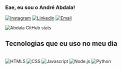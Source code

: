 ### Eae, eu sou o André Abdala!

[![Instagram](https://img.shields.io/badge/Instagram-E4405F?style=for-the-badge&logo=instagram&logoColor=white)](https://www.instagram.com/_aabdala_/)
[![Linkedin](https://img.shields.io/badge/LinkedIn-0077B5?style=for-the-badge&logo=linkedin&logoColor=white)](www.linkedin.com/in/andreabdala)
[![Email](https://img.shields.io/badge/Gmail-D14836?style=for-the-badge&logo=gmail&logoColor=white)](https://mail.google.com/mail/u/0/#inbox?compose=CllgCJZcRZsJTGNDgWsWtBXlhzRgcxhVdNlHthDdfsqglqmrcrRsLwTSzJZjfHGvMhDvlMjRRDB)

![Abdala GitHub stats](https://github-readme-stats.vercel.app/api?username=aabdalaa&show_icons=true&theme=dracula&count_private=true)


## Tecnologias que eu uso no meu dia

<div style="display: inline_block"><br/>
<img align="center" alt="HTML5" src="https://img.shields.io/badge/HTML5-E34F26?
style=for-the-badge&logo=html5&logoColor=white" />
<img align="center" alt="CSS" src="https://img.shields.io/badge/CSS3-157286?
style=for-the-badge&logo=css3&logoColor=white" />
<img align="center" alt="Javascript" src="https://img.shields.io/badge/JavaScript-F7DF1E?
style=for-the-badge&logo=javascript&logoColor=black" />
<img align="center" alt="Node.js" src="https://img.shields.io/badge/Node.js-43853D?
style=for-the-badge&logo=node.js&logoColor=white" />
<img align="center" alt="Python" src="" />
<img align="center" alt="" src="" />

</div><br/>
